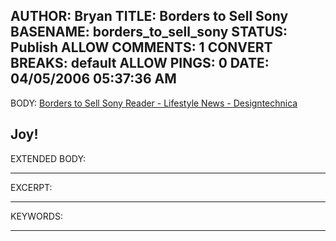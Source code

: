 AUTHOR: Bryan
TITLE: Borders to Sell Sony
BASENAME: borders_to_sell_sony
STATUS: Publish
ALLOW COMMENTS: 1
CONVERT BREAKS: __default__
ALLOW PINGS: 0
DATE: 04/05/2006 05:37:36 AM
-----
BODY:
<a title="
Borders to Sell Sony Reader - Lifestyle News - Designtechnica
" href="http://news.designtechnica.com/article9973.html">
Borders to Sell Sony Reader - Lifestyle News - Designtechnica
</a>

Joy!
-----
EXTENDED BODY:

-----
EXCERPT:

-----
KEYWORDS:

-----


